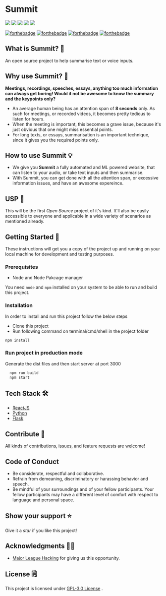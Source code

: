 # Summit

<p>
<img src="https://img.shields.io/github/issues/dotrachit/summit">
<img src="https://img.shields.io/github/forks/dotrachit/summit">
<img src="https://img.shields.io/github/stars/dotrachit/summit">
<img src="https://img.shields.io/github/license/dotrachit/summit">
<img src="https://img.shields.io/github/contributors/dotrachit/summit"></p>

[![forthebadge](https://forthebadge.com/images/badges/built-by-developers.svg)](https://forthebadge.com)
[![forthebadge](https://forthebadge.com/images/badges/built-with-love.svg)](https://forthebadge.com)
[![forthebadge](https://forthebadge.com/images/badges/open-source.svg)](https://forthebadge.com)
[![forthebadge](https://forthebadge.com/images/badges/made-with-javascript.svg)](https://forthebadge.com)

## What is Summit? 📝
An open source project to help summarise text or voice inputs.

## Why use Summit? 🤔
<b>Meetings, recordings, speeches, essays, anything too much information can always get boring! Would it not be awesome to know the summary and the keypoints only?</b>
* An average human being has an attention span of <b>8 seconds</b> only. As such for meetings, or recorded videos, it becomes pretty tedious to listen for hours. 
* When the meeting is important, this becomes a grave issue, because it's just obvious that one might miss essential points.
* For long texts, or essays, summarisation is an important technique, since it gives you the required points only.

## How to use Summit 💡
* We give you <b>Summit</b> a fully automated and ML powered website, that can listen to your audio, or take text inputs and then summarise.
* With Summit, you can get done with all the attention span, or excessive information issues, and have an awesome expereince.

## USP 🎉
This will be the first *Open Source* project of it's kind. It'll also be easily accessible to everyone and applicable in a wide variety of scenarios as mentioned already.

## Getting Started 🏁

These instructions will get you a copy of the project up and running on your local machine for development and testing
purposes.

### Prerequisites

* Node and Node Pakcage manager

You need `node` and `npm` installed on your system to be able to run and build this project.

### Installation

In order to install and run this project follow the below steps

* Clone this project
* Run following command on terminal/cmd/shell in the project folder

```bash
npm install
```
### Run project in production mode

Generate the dist files and then start server at port 3000

```bash
  npm run build
  npm start
```

## Tech Stack 🛠

- [ReactJS](https://reactjs.org/)
- [Python](https://www.python.org/)
- [Flask](https://flask.palletsprojects.com/en/1.1.x/)


<!--## Live Demo
We'll make a setup_instructions.md later on!
## Getting Started

To get a local copy up and running follow these simple example steps.

### Prerequisites

### Setup

### Installation

### Deployment
-->


[//]: #![LiveDemoLink](https://livedemo.com)

## Contribute 🤝
All kinds of contributions, issues, and feature requests are welcome!

## Code of Conduct
* Be considerate, respectful and collaborative.
* Refrain from demeaning, discriminatory or harassing behavior and speech.
* Be mindful of your surroundings and of your fellow participants. Your fellow participants may have a different level of comfort with respect to language and personal space.

## Show your support ⭐️
Give it a *star* if you like this project!

## Acknowledgments 🙏🏻
* [Major League Hacking](https://mlh.io/) for giving us this opportunity.

## License 🗒️

This project is licensed under [GPL-3.0 License](./LICENSE) .
